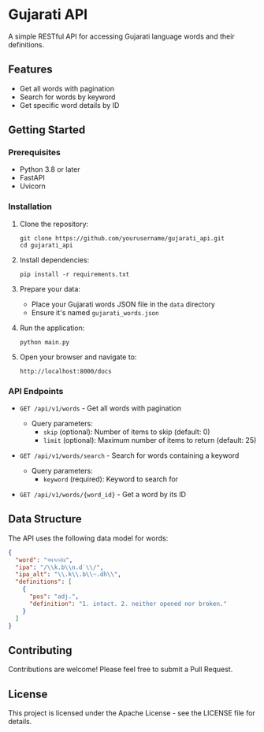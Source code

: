 # Gujarati API

A simple RESTful API for accessing Gujarati language words and their definitions.

## Features

- Get all words with pagination
- Search for words by keyword
- Get specific word details by ID

## Getting Started

### Prerequisites

- Python 3.8 or later
- FastAPI
- Uvicorn

### Installation

1. Clone the repository:
   ```
   git clone https://github.com/yourusername/gujarati_api.git
   cd gujarati_api
   ```

2. Install dependencies:
   ```
   pip install -r requirements.txt
   ```

3. Prepare your data:
   - Place your Gujarati words JSON file in the `data` directory
   - Ensure it's named `gujarati_words.json`

4. Run the application:
   ```
   python main.py
   ```

5. Open your browser and navigate to:
   ```
   http://localhost:8000/docs
   ```

### API Endpoints

- `GET /api/v1/words` - Get all words with pagination
  - Query parameters:
    - `skip` (optional): Number of items to skip (default: 0)
    - `limit` (optional): Maximum number of items to return (default: 25)

- `GET /api/v1/words/search` - Search for words containing a keyword
  - Query parameters:
    - `keyword` (required): Keyword to search for

- `GET /api/v1/words/{word_id}` - Get a word by its ID

## Data Structure

The API uses the following data model for words:

```json
{
  "word": "અકબંધ",
  "ipa": "/\\k.b\\n.d˙\\/",
  "ipa_alt": "\\.k\\.b\\~.dh\\",
  "definitions": [
    {
      "pos": "adj.",
      "definition": "1. intact. 2. neither opened nor broken."
    }
  ]
}
```

## Contributing

Contributions are welcome! Please feel free to submit a Pull Request.

## License

This project is licensed under the Apache License - see the LICENSE file for details.